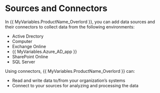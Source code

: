 # Sources and Connectors 

In {{ MyVariables.ProductName_Overlord }}, you can add data sources and their connectors to collect data from the following environments:

- Active Drectory
- Computer
- Exchange Online
- {{ MyVariables.Azure_AD_app }}
- SharePoint Online
- SQL Server

Using connectors, {{ MyVariables.ProductName_Overlord }} can:

- Read and write data to/from your organization’s systems
- Connect to your sources for analyzing and processing the data